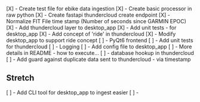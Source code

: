 [X] - Create test file for ebike data ingestion
[X] - Create basic processor in raw python
[X] - Create fastapi thundercloud create endpoint
[X] - Normalize FIT File time stamp (Number of seconds since GARMIN EPOC)
[X] - Add thundercloud layer to desktop_app
[X] - Add unit tests - for desktop_app
[X] - Add concept of 'ride' in thundercloud 
[X] - Modify desktop_app to support ride concept
[ ] - PyQt6 frontend
[ ] - Add unit tests for thundercloud
[ ] - Logging 
[ ] - Add config file to desktop_app
[ ] - More details in README - how to execute...
[ ] - database hookup in thundercloud
[ ] - Add guard against duplicate data sent to thundercloud - via timestamp

## Stretch
[ ] - Add CLI tool for desktop_app to ingest easier
[ ] - 